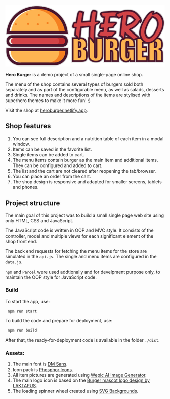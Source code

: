 ![Hero Burger logo](/img/hero-burger-logo.png "Hero Burger logo")

**Hero Burger** is a demo project of a small single-page online shop.

The menu of the shop contains several types of burgers sold both separately and as part of the configurable menu, as well as salads, desserts and drinks. The names and descriptions of the items are stylised with superhero themes to make it more fun! :)

Visit the shop at [heroburger.netlify.app](https://heroburger.netlify.app/).

## Shop features

1. You can see full description and a nutrition table of each item in a modal window.
2. Items can be saved in the favorite list.
3. Single items can be added to cart.
4. The menu items contain burger as the main item and additional items. They can be configured and added to cart.
5. The list and the cart are not cleared after reopening the tab/browser.
6. You can place an order from the cart.
7. The shop design is responsive and adapted for smaller screens, tablets and phones.

## Project structure

The main goal of this project was to build a small single page web site using only HTML, CSS and JavaScript.

The JavaScript code is written in OOP and MVC style. It consists of the controller, model and multiple views for each significant element of the shop front end.

The back end requests for fetching the menu items for the store are simulated in the `api.js`. The single and menu items are configured in the `data.js`.

`npm` and `Parcel` were used addtionally and for develpment purpose only, to maintain the OOP style for JavaScript code.

### Build

To start the app, use:

```
 npm run start
```

To build the code and prepare for deployment, use:

```
 npm run build
```

After that, the ready-for-deployment code is available in the folder `./dist`.

### Assets:

1. The main font is [DM Sans](https://fonts.google.com/specimen/DM+Sans).
2. Icon pack is [Phosphor Icons](https://phosphoricons.com).
3. All item pictures are generated using [Wepic AI Image Generator](https://wepik.com/ai).
4. The main logo icon is based on the [Burger mascot logo design by LAKTAPUS](https://www.freepik.com/free-vector/burger-mascot-logo-design_69439182.htm).
5. The loading spinner wheel created using [SVG Backgrounds](https://www.svgbackgrounds.com/elements/animated-svg-preloaders).

